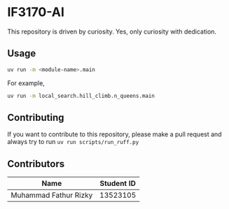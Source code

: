 # IF3170-AI

This repository is driven by curiosity. Yes, only curiosity with dedication.

## Usage
```bash
uv run -m <module-name>.main
```
For example,
```bash
uv run -m local_search.hill_climb.n_queens.main
```
## Contributing
If you want to contribute to this repository, please make a pull request and always try to run `uv run scripts/run_ruff.py`

## Contributors
| Name | Student ID |
|------|------------|
| Muhammad Fathur Rizky | 13523105 |

